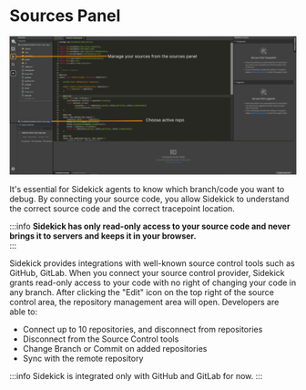 # Sources Panel

![](../../../.gitbook/assets/managesources(1).png)

It's essential for Sidekick agents to know which branch/code you want to debug. By connecting your source code, you allow Sidekick to understand the correct source code and the correct tracepoint location.

:::info
**Sidekick has only read-only access to your source code and never brings it to servers and keeps it in your browser.**  
:::

Sidekick provides integrations with well-known source control tools such as GitHub, GitLab. When you connect your source control provider, Sidekick grants read-only access to your code with no right of changing your code in any branch. After clicking the "Edit" icon on the top right of the source control area, the repository management area will open. Developers are able to:‌

* Connect up to 10 repositories, and disconnect from repositories
* Disconnect from the Source Control tools
* Change Branch or Commit on added repositories
* Sync with the remote repository

:::info
Sidekick is integrated only with GitHub and GitLab for now.
:::

